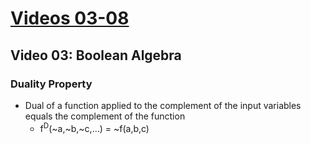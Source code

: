 # [Videos 03-08](https://www.youtube.com/playlist?list=PLSfSJnYdQad5APMQ5-S7sH2BGb60c6jGJ)
## Video 03: Boolean Algebra
### Duality Property
* Dual of a function applied to the complement of the input variables equals the complement of the function
  * f<sup>D</sup>(~a,~b,~c,...) = ~f(a,b,c)
